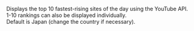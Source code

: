 <p>Displays the top 10 fastest-rising sites of the day using the YouTube API. <br> 1-10 rankings can also be displayed individually. <br>Default is Japan (change the country if necessary).</p>

